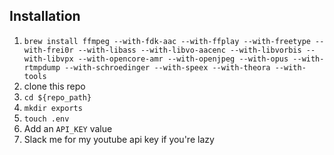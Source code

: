 ## Installation
1. `brew install ffmpeg --with-fdk-aac --with-ffplay --with-freetype --with-frei0r --with-libass --with-libvo-aacenc --with-libvorbis --with-libvpx --with-opencore-amr --with-openjpeg --with-opus --with-rtmpdump --with-schroedinger --with-speex --with-theora --with-tools`
2. clone this repo
3. `cd ${repo_path}`
4. `mkdir exports`
5. `touch .env`
6. Add an `API_KEY` value
7. Slack me for my youtube api key if you're lazy